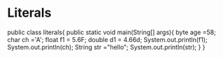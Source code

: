 # Literals
public class literals{
    public static void main(String[] args){
        byte age =58;
        char ch ='A';
        float f1 = 5.6F;
        double d1 = 4.66d;
        System.out.println(f1);
        System.out.println(ch);
        String str ="hello";
        System.out.println(str);
    }
}

